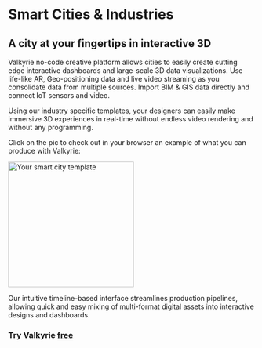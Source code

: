 # Smart Cities & Industries
## A city at your fingertips in interactive 3D

Valkyrie no-code creative platform allows cities to easily create cutting edge interactive dashboards and large-scale 3D data visualizations. Use life-like AR, Geo-positioning data and live video streaming as you consolidate data from multiple sources. Import BIM & GIS data directly and connect IoT sensors and video.  

Using our industry specific templates, your designers can easily make immersive 3D experiences in real-time without endless video rendering and without any programming.  

Click on the pic to check out in your browser an example of what you can produce with Valkyrie:  

<a href="https://www.talansoft.com/vlk/samples/wip/Test-Manhattan-Project.vpk"><img src= "https://cdn2.talansoft.com/ftp/img/www/smart-city.png" alt="Your smart city template" width="256"></a>  

Our intuitive timeline-based interface streamlines production pipelines, allowing quick and easy mixing of multi-format digital assets into interactive designs and dashboards.  

### Try Valkyrie [**free**](https://www.talansoft.com/vlk/downloads)  